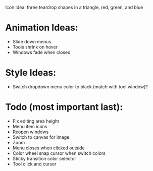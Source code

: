 Icon idea: three teardrop shapes in a triangle, red, green, and blue

# Animation Ideas:
- Slide down menus
- Tools shrink on hover
- Windows fade when closed

# Style Ideas:
- Switch dropdown menu color to black (match with tool window)?

# Todo (most important last):
- Fix editing area height
- Menu item icons
- Reopen windows
- Switch to canvas for image
- Zoom
- Menu closes when clicked outside
- Color wheel snap cursor when switch colors
- Sticky transition color selector
- Tool click and cursor
